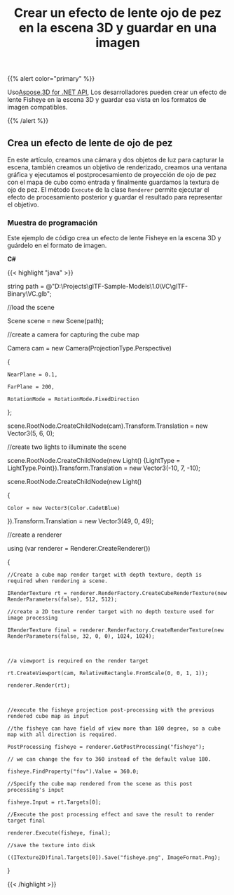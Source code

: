 ﻿---
title: Crear un efecto de lente ojo de pez en la escena 3D y guardar en una imagen
type: docs
weight: 20
url: /es/net/create-a-fisheye-lens-effect-on-3d-scene-and-save-in-an-image/
description: Usando Aspose.3D for .NET API, los desarrolladores pueden crear un efecto de lente de ojo de pez en la escena 3D y guardar esa vista en los formatos de imagen compatibles.
---
{{% alert color="primary" %}}

Uso[Aspose.3D for .NET API](https://products.aspose.com/3d/net/), Los desarrolladores pueden crear un efecto de lente Fisheye en la escena 3D y guardar esa vista en los formatos de imagen compatibles.

{{% /alert %}}
## **Crea un efecto de lente de ojo de pez**
En este artículo, creamos una cámara y dos objetos de luz para capturar la escena, también creamos un objetivo de renderizado, creamos una ventana gráfica y ejecutamos el postprocesamiento de proyección de ojo de pez con el mapa de cubo como entrada y finalmente guardamos la textura de ojo de pez. El método `Execute` de la clase `Renderer` permite ejecutar el efecto de procesamiento posterior y guardar el resultado para representar el objetivo.
### **Muestra de programación**
Este ejemplo de código crea un efecto de lente Fisheye en la escena 3D y guárdelo en el formato de imagen.

**C#**

{{< highlight "java" >}}

 string path = @"D:\Projects\glTF-Sample-Models\1.0\VC\glTF-Binary\VC.glb";

//load the scene

Scene scene = new Scene(path);

//create a camera for capturing the cube map

Camera cam = new Camera(ProjectionType.Perspective)

{

    NearPlane = 0.1,

    FarPlane = 200,

    RotationMode = RotationMode.FixedDirection

};

scene.RootNode.CreateChildNode(cam).Transform.Translation = new Vector3(5, 6, 0);



//create two lights to illuminate the scene

scene.RootNode.CreateChildNode(new Light() {LightType = LightType.Point}).Transform.Translation = new Vector3(-10, 7, -10);

scene.RootNode.CreateChildNode(new Light()

{

    Color = new Vector3(Color.CadetBlue)

}).Transform.Translation = new Vector3(49, 0, 49);



//create a renderer

using (var renderer = Renderer.CreateRenderer())

{

    //Create a cube map render target with depth texture, depth is required when rendering a scene.

    IRenderTexture rt = renderer.RenderFactory.CreateCubeRenderTexture(new RenderParameters(false), 512, 512);

    //create a 2D texture render target with no depth texture used for image processing

    IRenderTexture final = renderer.RenderFactory.CreateRenderTexture(new RenderParameters(false, 32, 0, 0), 1024, 1024);



    //a viewport is required on the render target

    rt.CreateViewport(cam, RelativeRectangle.FromScale(0, 0, 1, 1));

    renderer.Render(rt);



    //execute the fisheye projection post-processing with the previous rendered cube map as input

    //the fisheye can have field of view more than 180 degree, so a cube map with all direction is required.

    PostProcessing fisheye = renderer.GetPostProcessing("fisheye");

    // we can change the fov to 360 instead of the default value 180.

    fisheye.FindProperty("fov").Value = 360.0;

    //Specify the cube map rendered from the scene as this post processing's input

    fisheye.Input = rt.Targets[0];

    //Execute the post processing effect and save the result to render target final

    renderer.Execute(fisheye, final);

    //save the texture into disk

    ((ITexture2D)final.Targets[0]).Save("fisheye.png", ImageFormat.Png);

}

{{< /highlight >}}
